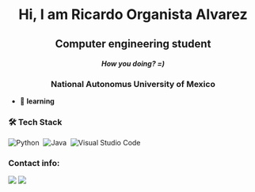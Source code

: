 <h1 align="center"> Hi, I am Ricardo Organista Alvarez </h1>

<h2 align="center"> Computer engineering student </h2> 

<h4 align="center"><i> How you doing? =) </i></h4>

<h3 align="center"> National Autonomus University of Mexico </h3>




- 🌱 **learning**

### 🛠 Tech Stack
![Python](https://img.shields.io/badge/-Python-05122A?style=flat&logo=python)&nbsp;
![Java](https://img.shields.io/badge/-Java-05122A?style=flat&logo=Java&logoColor=FFA518)&nbsp;
![Visual Studio Code](https://img.shields.io/badge/-Visual%20Studio%20Code-05122A?style=flat&logo=visual-studio-code&logoColor=007ACC)&nbsp;



### Contact info:

<a href="mailto:ricardo.organista.alvarez2002@gmail.com"><img src="https://img.shields.io/badge/-ricardo.organista.alvarez2002@gmail.com-D14836?style=flat&logo=Gmail&logoColor=white"/></a>
<a href="https://linkedin.com/in/ricardoOA02"><img src="https://img.shields.io/badge/-Ricardo%20Organista%20Alvarez-0077B5?style=flat&logo=Linkedin&logoColor=white"/></a>
